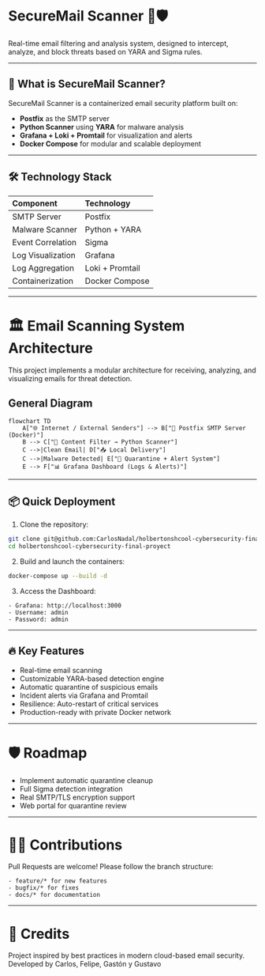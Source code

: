 
# SecureMail Scanner 📧🛡️

Real-time email filtering and analysis system, designed to intercept, analyze, and block threats based on YARA and Sigma rules.

---

## 🚀 What is SecureMail Scanner?

SecureMail Scanner is a containerized email security platform built on:

* **Postfix** as the SMTP server
* **Python Scanner** using **YARA** for malware analysis
* **Grafana + Loki + Promtail** for visualization and alerts
* **Docker Compose** for modular and scalable deployment

---

## 🛠️ Technology Stack

| Component         | Technology      |
| :---------------- | :-------------- |
| SMTP Server       | Postfix         |
| Malware Scanner   | Python + YARA   |
| Event Correlation | Sigma           |
| Log Visualization | Grafana         |
| Log Aggregation   | Loki + Promtail |
| Containerization  | Docker Compose  |

---

# 🏛️ Email Scanning System Architecture

This project implements a modular architecture for receiving, analyzing, and visualizing emails for threat detection.

## General Diagram

```mermaid
flowchart TD
    A["🌐 Internet / External Senders"] --> B["📮 Postfix SMTP Server (Docker)"]
    B --> C["🔎 Content Filter → Python Scanner"]
    C -->|Clean Email| D["📥 Local Delivery"]
    C -->|Malware Detected| E["🚨 Quarantine + Alert System"]
    E --> F["📊 Grafana Dashboard (Logs & Alerts)"]
```

---

## 📦 Quick Deployment

1. Clone the repository:

```bash
git clone git@github.com:CarlosNadal/holbertonshcool-cybersecurity-final-proyect.git
cd holbertonshcool-cybersecurity-final-proyect
```

2. Build and launch the containers:

```bash
docker-compose up --build -d
```

3. Access the Dashboard:

```
- Grafana: http://localhost:3000  
- Username: admin  
- Password: admin  
```

---

## 🔥 Key Features

* Real-time email scanning
* Customizable YARA-based detection engine
* Automatic quarantine of suspicious emails
* Incident alerts via Grafana and Promtail
* Resilience: Auto-restart of critical services
* Production-ready with private Docker network

---

# 🛡️ Roadmap

* Implement automatic quarantine cleanup
* Full Sigma detection integration
* Real SMTP/TLS encryption support
* Web portal for quarantine review

---

# 👨‍💻 Contributions

Pull Requests are welcome!
Please follow the branch structure:

```
- feature/* for new features  
- bugfix/* for fixes  
- docs/* for documentation  
```

---

# 🌟 Credits

Project inspired by best practices in modern cloud-based email security.
Developed by Carlos, Felipe, Gastón y Gustavo
